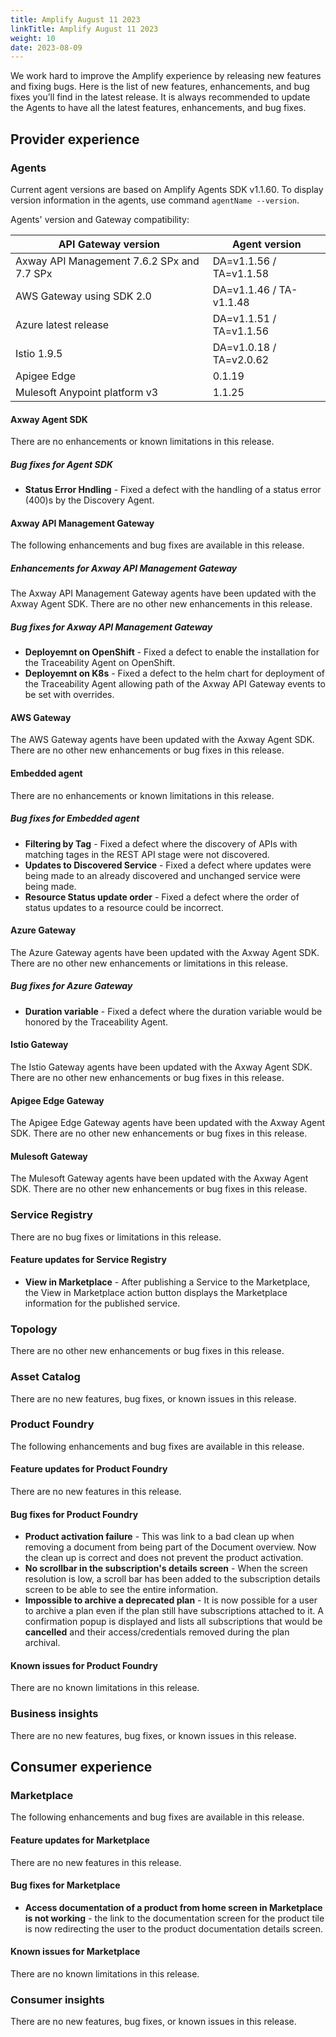 ```yaml
---
title: Amplify August 11 2023
linkTitle: Amplify August 11 2023
weight: 10
date: 2023-08-09
---
```

We work hard to improve the Amplify experience by releasing new features and fixing bugs. Here is the list of new features, enhancements, and bug fixes you’ll find in the latest release. It is always recommended to update the Agents to have all the latest features, enhancements, and bug fixes.

## Provider experience

### Agents

Current agent versions are based on Amplify Agents SDK v1.1.60. To display version information in the agents, use command `agentName --version`.

Agents' version and Gateway compatibility:

| API Gateway version                        | Agent version           |
|--------------------------------------------|-------------------------|
| Axway API Management 7.6.2 SPx and 7.7 SPx | DA=v1.1.56 / TA=v1.1.58 |
| AWS Gateway using SDK 2.0                  | DA=v1.1.46 / TA-v1.1.48 |
| Azure latest release                       | DA=v1.1.51 / TA=v1.1.56 |
| Istio 1.9.5                                | DA=v1.0.18 / TA=v2.0.62 |
| Apigee Edge                                | 0.1.19                  |
| Mulesoft Anypoint platform v3              | 1.1.25                  |

#### Axway Agent SDK

There are no enhancements or known limitations in this release.

##### Bug fixes for Agent SDK

* **Status Error Hndling** - Fixed a defect with the handling of a status error (400)s by the Discovery Agent.

#### Axway API Management Gateway

The following enhancements and bug fixes are available in this release.

##### Enhancements for Axway API Management Gateway

The Axway API Management Gateway agents have been updated with the Axway Agent SDK. There are no other new enhancements in this release.

##### Bug fixes for Axway API Management Gateway

* **Deployemnt on OpenShift** - Fixed a defect to enable the installation for the Traceability Agent on OpenShift.
* **Deployemnt on K8s** - Fixed a defect to the helm chart for deployment of the Traceability Agent allowing path of the Axway API Gateway events to be set with overrides.

#### AWS Gateway

The AWS Gateway agents have been updated with the Axway Agent SDK. There are no other new enhancements or bug fixes in this release.

#### Embedded agent

There are no enhancements or known limitations in this release.

##### Bug fixes for Embedded agent

* **Filtering by Tag** - Fixed a defect where the discovery of APIs with matching tages in the REST API stage were not discovered.
* **Updates to Discovered Service** - Fixed a defect where updates were being made to an already discovered and unchanged service were being made.
* **Resource Status update order** - Fixed a defect where the order of status updates to a resource could be incorrect.

#### Azure Gateway

The Azure Gateway agents have been updated with the Axway Agent SDK. There are no other new enhancements or limitations in this release.

##### Bug fixes for Azure Gateway

* **Duration variable** - Fixed a defect where the duration variable would be honored by the Traceability Agent.

#### Istio Gateway

The Istio Gateway agents have been updated with the Axway Agent SDK. There are no other new enhancements or bug fixes in this release.

#### Apigee Edge Gateway

The Apigee Edge Gateway agents have been updated with the Axway Agent SDK. There are no other new enhancements or bug fixes in this release.

#### Mulesoft Gateway

The Mulesoft Gateway agents have been updated with the Axway Agent SDK. There are no other new enhancements or bug fixes in this release.

### Service Registry

There are no bug fixes or limitations in this release.

#### Feature updates for Service Registry

* **View in Marketplace** - After publishing a Service to the Marketplace, the View in Marketplace action button displays the Marketplace information for the published service.

### Topology

There are no other new enhancements or bug fixes in this release.

### Asset Catalog

There are no new features, bug fixes, or known issues in this release.

### Product Foundry

The following enhancements and bug fixes are available in this release.

#### Feature updates for Product Foundry

There are no new features in this release.

#### Bug fixes for Product Foundry

* **Product activation failure** - This was link to a bad clean up when removing a document from being part of the Document overview. Now the clean up is correct and does not prevent the product activation.
* **No scrollbar in the subscription's details screen** - When the screen resolution is low, a scroll bar has been added to the subscription details screen to be able to see the entire information.
* **Impossible to archive a deprecated plan** - It is now possible for a user to archive a plan even if the plan still have subscriptions attached to it. A confirmation popup is displayed and lists all subscriptions that would be **cancelled** and their access/credentials removed during the plan archival.

#### Known issues for Product Foundry

There are no known limitations in this release.

### Business insights

There are no new features, bug fixes, or known issues in this release.

## Consumer experience

### Marketplace

The following enhancements and bug fixes are available in this release.

#### Feature updates for Marketplace

There are no new features in this release.

#### Bug fixes for Marketplace

* **Access documentation of a product from home screen in Marketplace is not working** - the link to the documentation screen for the product tile is now redirecting the user to the product documentation details screen.

#### Known issues for Marketplace

There are no known limitations in this release.

### Consumer insights

There are no new features, bug fixes, or known issues in this release.
